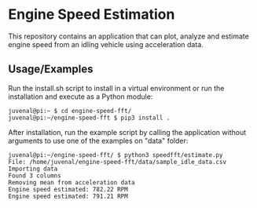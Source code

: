 # Engine Speed Estimation

This repository contains an application that can plot, analyze and estimate engine speed
from an idling vehicle using acceleration data.


## Usage/Examples
Run the install.sh script to install in a virtual environment or run the installation
and execute as a Python module:

```console
juvenal@pi:~ $ cd engine-speed-fft/
juvenal@pi:~/engine-speed-fft $ pip3 install .
```
After installation, run the example script by calling the application without
arguments to use one of the examples on "data" folder:
```console
juvenal@pi:~/engine-speed-fft/ $ python3 speedfft/estimate.py
File: /home/juvenal/engine-speed-fft/data/sample_idle_data.csv
Importing data
Found 3 columns
Removing mean from acceleration data
Engine speed estimated: 782.22 RPM
Engine speed estimated: 791.21 RPM
```